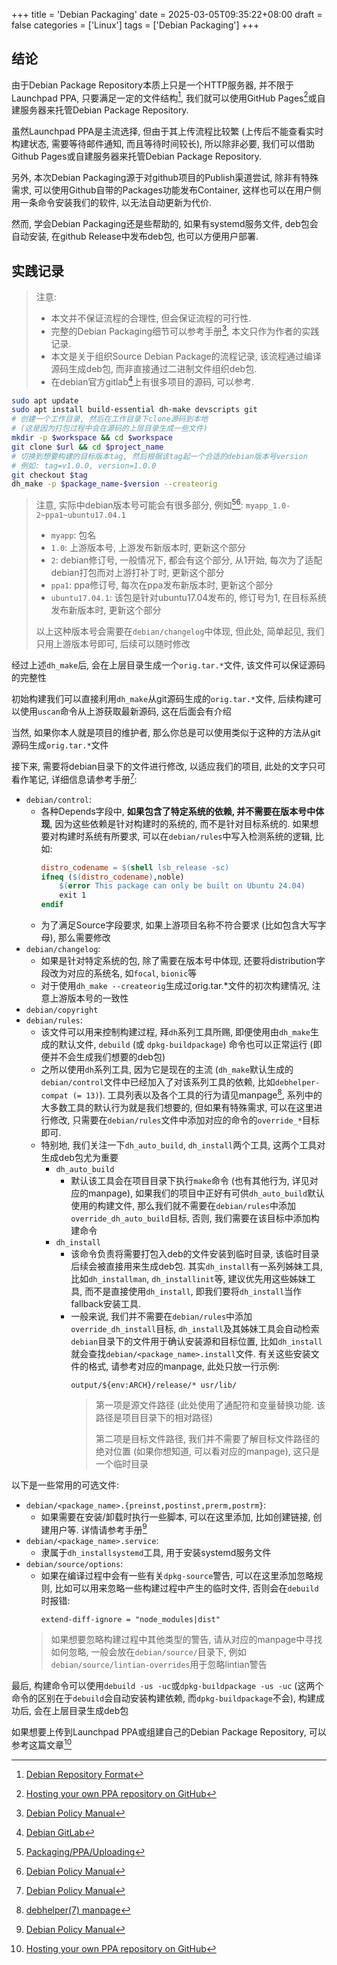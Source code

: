 +++
title = 'Debian Packaging'
date = 2025-03-05T09:35:22+08:00
draft = false
categories = ['Linux']
tags = ['Debian Packaging']
+++

## 结论

由于Debian Package Repository本质上只是一个HTTP服务器, 并不限于Launchpad PPA, 只要满足一定的文件结构[^format], 我们就可以使用GitHub Pages[^hosting]或自建服务器来托管Debian Package Repository.

虽然Launchpad PPA是主流选择, 但由于其上传流程比较繁 (上传后不能查看实时构建状态, 需要等待邮件通知, 而且等待时间较长), 所以除非必要, 我们可以借助Github Pages或自建服务器来托管Debian Package Repository.

另外, 本次Debian Packaging源于对github项目的Publish渠道尝试, 除非有特殊需求, 可以使用Github自带的Packages功能发布Container, 这样也可以在用户侧用一条命令安装我们的软件, 以无法自动更新为代价.

然而, 学会Debian Packaging还是些帮助的, 如果有systemd服务文件, deb包会自动安装, 在github Release中发布deb包, 也可以方便用户部署.

## 实践记录

> 注意:
>
> - 本文并不保证流程的合理性, 但会保证流程的可行性.
> - 完整的Debian Packaging细节可以参考手册[^manual], 本文只作为作者的实践记录.
> - 本文是关于组织Source Debian Package的流程记录, 该流程通过编译源码生成deb包, 而非直接通过二进制文件组织deb包.
> - 在debian官方gitlab[^salsa]上有很多项目的源码, 可以参考.

```bash
sudo apt update
sudo apt install build-essential dh-make devscripts git
# 创建一个工作目录, 然后在工作目录下clone源码到本地 
# (这是因为打包过程中会在源码的上层目录生成一些文件)
mkdir -p $workspace && cd $workspace
git clone $url && cd $project_name
# 切换到想要构建的目标版本tag, 然后根据该tag起一个合适的debian版本号version
# 例如: tag=v1.0.0, version=1.0.0
git checkout $tag
dh_make -p $package_name-$version --createorig
```
> 注意, 实际中debian版本号可能会有很多部分, 例如[^uploading][^manual]:
> `myapp_1.0-2~ppa1~ubuntu17.04.1`
> - `myapp`: 包名
> - `1.0`: 上游版本号, 上游发布新版本时, 更新这个部分
> - `2`: debian修订号, 一般情况下, 都会有这个部分, 从1开始, 每次为了适配debian打包而对上游打补丁时, 更新这个部分
> - `ppa1`: ppa修订号, 每次在ppa发布新版本时, 更新这个部分
> - `ubuntu17.04.1`: 该包是针对ubuntu17.04发布的, 修订号为1, 在目标系统发布新版本时, 更新这个部分
> 
> 以上这种版本号会需要在`debian/changelog`中体现, 但此处, 简单起见, 我们只用上游版本号即可, 后续可以随时修改


经过上述`dh_make`后, 会在上层目录生成一个`orig.tar.*`文件, 该文件可以保证源码的完整性

初始构建我们可以直接利用`dh_make`从git源码生成的`orig.tar.*`文件, 后续构建可以使用`uscan`命令从上游获取最新源码, 这在后面会有介绍

当然, 如果你本人就是项目的维护者, 那么你总是可以使用类似于这种的方法从git源码生成`orig.tar.*`文件

接下来, 需要将debian目录下的文件进行修改, 以适应我们的项目, 此处的文字只可看作笔记, 详细信息请参考手册[^manual]:

- `debian/control`: 
    - 各种Depends字段中, **如果包含了特定系统的依赖, 并不需要在版本号中体现**, 因为这些依赖是针对构建时的系统的, 而不是针对目标系统的. 如果想要对构建时系统有所要求, 可以在`debian/rules`中写入检测系统的逻辑, 比如:
        ```makefile
        distro_codename = $(shell lsb_release -sc)
        ifneq ($(distro_codename),noble)
            $(error This package can only be built on Ubuntu 24.04)
            exit 1
        endif
        ```
    - 为了满足Source字段要求, 如果上游项目名称不符合要求 (比如包含大写字母), 那么需要修改
- `debian/changelog`:
    - 如果是针对特定系统的包, 除了需要在版本号中体现, 还要将distribution字段改为对应的系统名, 如`focal`, `bionic`等
    - 对于使用`dh_make --createorig`生成过orig.tar.*文件的初次构建情况, 注意上游版本号的一致性
- `debian/copyright`
- `debian/rules`: 
    - 该文件可以用来控制构建过程, 拜`dh`系列工具所赐, 即便使用由`dh_make`生成的默认文件, `debuild` (或 `dpkg-buildpackage`) 命令也可以正常运行 (即便并不会生成我们想要的deb包) 
    - 之所以使用`dh`系列工具, 因为它是现在的主流 (`dh_make`默认生成的`debian/control`文件中已经加入了对该系列工具的依赖, 比如`debhelper-compat (= 13)`). 工具列表以及各个工具的行为请见manpage[^dh7], 系列中的大多数工具的默认行为就是我们想要的, 但如果有特殊需求, 可以在这里进行修改, 只需要在`debian/rules`文件中添加对应的命令的`override_*`目标即可.
    - 特别地, 我们关注一下`dh_auto_build`, `dh_install`两个工具, 这两个工具对生成deb包尤为重要
        - `dh_auto_build`
            - 默认该工具会在项目目录下执行`make`命令 (也有其他行为, 详见对应的manpage), 如果我们的项目中正好有可供`dh_auto_build`默认使用的构建文件, 那么我们就不需要在`debian/rules`中添加`override_dh_auto_build`目标, 否则, 我们需要在该目标中添加构建命令
        - `dh_install`
            - 该命令负责将需要打包入deb的文件安装到临时目录, 该临时目录后续会被直接用来生成deb包. 其实`dh_install`有一系列姊妹工具, 比如`dh_installman`, `dh_installinit`等, 建议优先用这些姊妹工具, 而不是直接使用`dh_install`, 即我们要将`dh_install`当作fallback安装工具.
            - 一般来说, 我们并不需要在`debian/rules`中添加`override_dh_install`目标, `dh_install`及其姊妹工具会自动检索`debian`目录下的文件用于确认安装源和目标位置, 比如`dh_install`就会查找`debian/<package_name>.install`文件. 有关这些安装文件的格式, 请参考对应的manpage, 此处只放一行示例:
                ```plaintext
                output/${env:ARCH}/release/* usr/lib/
                ```
                > 第一项是源文件路径 (此处使用了通配符和变量替换功能. 该路径是项目目录下的相对路径)
                >
                > 第二项是目标文件路径, 我们并不需要了解目标文件路径的绝对位置 (如果你想知道, 可以看对应的manpage), 这只是一个临时目录

以下是一些常用的可选文件:

- `debian/<package_name>.{preinst,postinst,prerm,postrm}`:
    - 如果需要在安装/卸载时执行一些脚本, 可以在这里添加, 比如创建链接, 创建用户等. 详情请参考手册[^manual]
- `debian/<package_name>.service`:
    - 隶属于`dh_installsystemd`工具, 用于安装systemd服务文件
- `debian/source/options`:
    - 如果在编译过程中会有一些有关`dpkg-source`警告, 可以在这里添加忽略规则, 比如可以用来忽略一些构建过程中产生的临时文件, 否则会在`debuild`时报错:
        ```plaintext
        extend-diff-ignore = "node_modules|dist"
        ```
    > 如果想要忽略构建过程中其他类型的警告, 请从对应的manpage中寻找如何忽略, 一般会放在`debian/source/`目录下, 例如`debian/source/lintian-overrides`用于忽略lintian警告

最后, 构建命令可以使用`debuild -us -uc`或`dpkg-buildpackage -us -uc` (这两个命令的区别在于`debuild`会自动安装构建依赖, 而`dpkg-buildpackage`不会), 构建成功后, 会在上层目录生成deb包

如果想要上传到Launchpad PPA或组建自己的Debian Package Repository, 可以参考这篇文章[^hosting]

[^hosting]:[Hosting your own PPA repository on GitHub](https://assafmo.github.io/2019/05/02/ppa-repo-hosted-on-github.html)
[^format]:[Debian Repository Format](https://wiki.debian.org/DebianRepository/Format?action=show&redirect=RepositoryFormat)
[^uploading]:[Packaging/PPA/Uploading](https://help.launchpad.net/Packaging/PPA/Uploading)
[^manual]:[Debian Policy Manual](https://www.debian.org/doc/debian-policy)
[^dh7]:[debhelper(7) manpage](https://man7.org/linux/man-pages/man7/debhelper.7.html)
[^salsa]:[Debian GitLab](https://salsa.debian.org/public)